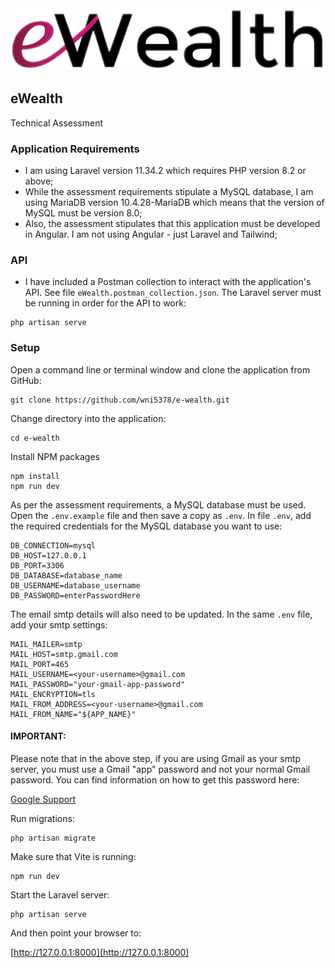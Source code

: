 <img alt="Technical Assessment" height="100" src="./public/img/ewealth-logo.png" title="eWealth" width="504"/>

## eWealth

Technical Assessment

### Application Requirements

- I am using Laravel version 11.34.2 which requires PHP version 8.2 or above;
- While the assessment requirements stipulate a MySQL database, I am using MariaDB version 10.4.28-MariaDB which means that the version of MySQL must be version 8.0;
- Also, the assessment stipulates that this application must be developed in Angular. I am not using Angular - just Laravel and Tailwind;

### API

- I have included a Postman collection to interact with the application's API. See file `eWealth.postman_collection.json`. The Laravel server must be running in order for the API to work:

```
php artisan serve
```

### Setup

Open a command line or terminal window and clone the application from GitHub:

```
git clone https://github.com/wni5378/e-wealth.git
```

Change directory into the application:

```
cd e-wealth
```

Install NPM packages

```
npm install
npm run dev
```

As per the assessment requirements, a MySQL database must be used. Open the `.env.example` file and then save a copy as `.env`. In file `.env`, add the required credentials for the MySQL database you want to use:

```
DB_CONNECTION=mysql
DB_HOST=127.0.0.1
DB_PORT=3306
DB_DATABASE=database_name
DB_USERNAME=database_username
DB_PASSWORD=enterPasswordHere
```

The email smtp details will also need to be updated. In the same `.env` file, add your smtp settings:

```
MAIL_MAILER=smtp
MAIL_HOST=smtp.gmail.com
MAIL_PORT=465
MAIL_USERNAME=<your-username>@gmail.com
MAIL_PASSWORD="your-gmail-app-password"
MAIL_ENCRYPTION=tls
MAIL_FROM_ADDRESS=<your-username>@gmail.com
MAIL_FROM_NAME="${APP_NAME}"
```

#### IMPORTANT:

Please note that in the above step, if you are using Gmail as your smtp server, you must use a Gmail "app" password and not your normal Gmail password. You can find information on how to get this password here:

[Google Support](https://support.google.com/mail/answer/185833?hl=en)

Run migrations:

```
php artisan migrate
```

Make sure that Vite is running:

```
npm run dev
```

Start the Laravel server:

```
php artisan serve
```

And then point your browser to:

[http://127.0.0.1:8000](http://127.0.0.1:8000)

